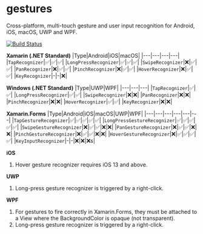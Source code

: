 # gestures
Cross-platform, multi-touch gesture and user input recognition for Android, iOS, macOS, UWP and WPF.

[![Build Status](https://dev.azure.com/velocitysystems/gestures/_apis/build/status/velocitysystems.gestures?branchName=master)](https://dev.azure.com/velocitysystems/gestures/_build/latest?definitionId=1&branchName=master)

**Xamarin (.NET Standard)**
|Type|Android|iOS|macOS|
|---|---|---|---|
|`TapRecognizer`|✅|✅|✅|
|`LongPressRecognizer`|✅|✅|✅|
|`SwipeRecognizer`|❌|✅|✅|
|`PanRecognizer`|❌|✅|✅|
|`PinchRecognizer`|❌|✅|✅|
|`HoverRecognizer`|❌|✅|✅|
|`KeyRecognizer`|-|-|❌|

**Windows (.NET Standard)**
|Type|UWP|WPF|
|---|---|---|
|`TapRecognizer`|✅|✅|
|`LongPressRecognizer`|✅|✅|
|`SwipeRecognizer`|❌|❌|
|`PanRecognizer`|❌|❌|
|`PinchRecognizer`|❌|❌|
|`HoverRecognizer`|✅|✅|
|`KeyRecognizer`|❌|❌|

**Xamarin.Forms**
|Type|Android|iOS|macOS|UWP|WPF|
|---|---|---|---|---|---|
|`TapGestureRecognizer`|✅|✅|✅|✅|✅|
|`LongPressGestureRecognizer`|✅|✅|✅|✅|✅|
|`SwipeGestureRecognizer`|❌|✅|✅|❌|❌|
|`PanGestureRecognizer`|❌|✅|✅|❌|❌|
|`PinchGestureRecognizer`|❌|✅|✅|❌|❌|
|`HoverGestureRecognizer`|❌|✅|✅|✅|✅|
|`KeyInputRecognizer`|-|-|❌|❌|❌s|

**iOS**
1. Hover gesture recognizer requires iOS 13 and above.

**UWP**
1. Long-press gesture recognizer is triggered by a right-click.

**WPF**
1. For gestures to fire correctly in Xamarin.Forms, they must be attached to a View where the BackgroundColor is opaque (not transparent).
2. Long-press gesture recognizer is triggered by a right-click.